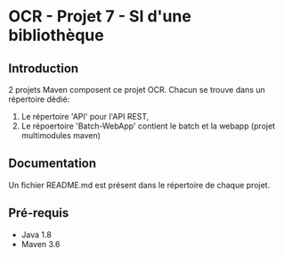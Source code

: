 # OCR - Projet 7 - SI d'une bibliothèque

## Introduction
2 projets Maven composent ce projet OCR. Chacun se trouve dans un répertoire dédié:

1. Le répertoire 'API' pour l'API REST,
2. Le répoertoire 'Batch-WebApp' contient le batch et la webapp (projet multimodules maven)

## Documentation
Un fichier README.md est présent dans le répertoire de chaque projet.

## Pré-requis
- Java 1.8
- Maven 3.6



